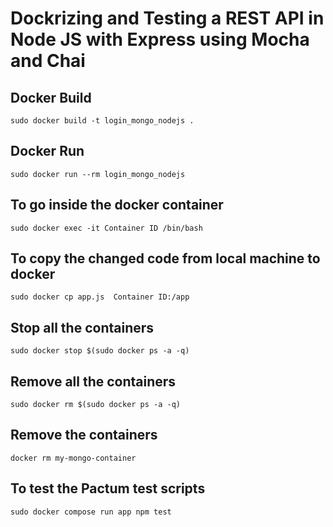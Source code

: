 # Dockrizing and Testing a REST API in Node JS with Express using Mocha and Chai


## Docker Build
```
sudo docker build -t login_mongo_nodejs .
```

## Docker Run
```
sudo docker run --rm login_mongo_nodejs
```

## To go inside the docker container
```
sudo docker exec -it Container ID /bin/bash
```

## To copy the changed code from local machine to docker
```
sudo docker cp app.js  Container ID:/app
```

## Stop all the containers
```
sudo docker stop $(sudo docker ps -a -q)
```

## Remove all the containers
```
sudo docker rm $(sudo docker ps -a -q)
```

## Remove the containers
```
docker rm my-mongo-container
```
## To test the Pactum test scripts
```
sudo docker compose run app npm test
```